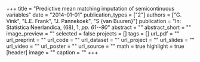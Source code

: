 +++
title = "Predictive mean matching imputation of semicontinuous variables"
date = "2014-01-01"
publication_types = ["2"]
authors = ["G. Vink", "L.E. Frank", "J. Pannekoek", "S {van Buuren}"]
publication = "In: Statistica Neerlandica, (68), 1, _pp. 61--90_"
abstract = ""
abstract_short = ""
image_preview = ""
selected = false
projects = []
tags = []
url_pdf = ""
url_preprint = ""
url_code = ""
url_dataset = ""
url_project = ""
url_slides = ""
url_video = ""
url_poster = ""
url_source = ""
math = true
highlight = true
[header]
image = ""
caption = ""
+++
